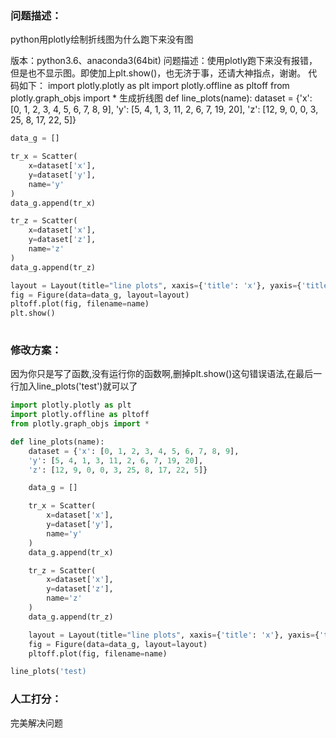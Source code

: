 ### 问题描述：
<p>python用plotly绘制折线图为什么跑下来没有图</p>
版本：python3.6、anaconda3(64bit)
问题描述：使用plotly跑下来没有报错，但是也不显示图。即使加上plt.show()，也无济于事，还请大神指点，谢谢。
代码如下：
import plotly.plotly as plt
import plotly.offline as pltoff
from plotly.graph_objs import *
生成折线图
def line_plots(name):
    dataset = {'x': [0, 1, 2, 3, 4, 5, 6, 7, 8, 9],
               'y': [5, 4, 1, 3, 11, 2, 6, 7, 19, 20],
               'z': [12, 9, 0, 0, 3, 25, 8, 17, 22, 5]}

```python
data_g = []

tr_x = Scatter(
    x=dataset['x'],
    y=dataset['y'],
    name='y'
)
data_g.append(tr_x)

tr_z = Scatter(
    x=dataset['x'],
    y=dataset['z'],
    name='z'
)
data_g.append(tr_z)

layout = Layout(title="line plots", xaxis={'title': 'x'}, yaxis={'title': 'value'})
fig = Figure(data=data_g, layout=layout)
pltoff.plot(fig, filename=name)
plt.show()
 
```

### 修改方案：
因为你只是写了函数,没有运行你的函数啊,删掉plt.show()这句错误语法,在最后一行加入line_plots('test')就可以了

```python
import plotly.plotly as plt
import plotly.offline as pltoff
from plotly.graph_objs import *

def line_plots(name):
    dataset = {'x': [0, 1, 2, 3, 4, 5, 6, 7, 8, 9],
    'y': [5, 4, 1, 3, 11, 2, 6, 7, 19, 20],
    'z': [12, 9, 0, 0, 3, 25, 8, 17, 22, 5]}

    data_g = []

    tr_x = Scatter(
        x=dataset['x'],
        y=dataset['y'],
        name='y'
    )
    data_g.append(tr_x)

    tr_z = Scatter(
        x=dataset['x'],
        y=dataset['z'],
        name='z'
    )
    data_g.append(tr_z)

    layout = Layout(title="line plots", xaxis={'title': 'x'}, yaxis={'title': 'value'})
    fig = Figure(data=data_g, layout=layout)
    pltoff.plot(fig, filename=name)

line_plots('test)


```

### 人工打分：
完美解决问题
